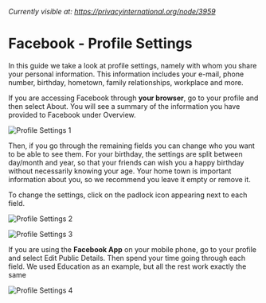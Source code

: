*Currently visible at: https://privacyinternational.org/node/3959*

# Facebook - Profile Settings

In this guide we take a look at profile settings, namely with whom you share your personal information. This information includes your e-mail, phone number, birthday, hometown, family relationships, workplace and more.

If you are accessing Facebook through **your browser**, go to your profile and then select About. You will see a summary of the information you have provided to Facebook under Overview.

![Profile Settings 1](../../images/Facebook/fb-profile-1.png?raw=true)

Then, if you go through the remaining fields you can change who you want to be able to see them. For your birthday, the settings are split between day/month and year, so that your friends can wish you a happy birthday without necessarily knowing your age. Your home town is important information about you, so we recommend you leave it empty or remove it.

To change the settings, click on the padlock icon appearing next to each field.

![Profile Settings 2](../../images/Facebook/fb-profile-2.png?raw=true)

![Profile Settings 3](../../images/Facebook/fb-profile-3.png?raw=true)

If you are using the **Facebook App** on your mobile phone, go to your profile and select Edit Public Details. Then spend your time going through each field. We used Education as an example, but all the rest work exactly the same

![Profile Settings 4](../../images/Facebook/fb-profile-4.gif?raw=true)
